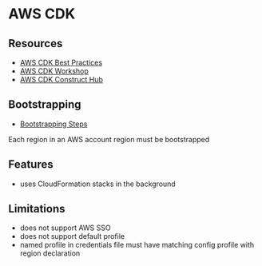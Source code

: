 # AWS CDK

## Resources

- [AWS CDK Best Practices](https://docs.aws.amazon.com/cdk/v2/guide/best-practices.html)
- [AWS CDK Workshop](https://cdkworkshop.com/)
- [AWS CDK Construct Hub](https://constructs.dev/)

## Bootstrapping

- [Bootstrapping Steps](https://docs.aws.amazon.com/cdk/v2/guide/getting_started.html#getting_started_bootstrap)

Each region in an AWS account region must be bootstrapped

## Features

- uses CloudFormation stacks in the background

## Limitations

- does not support AWS SSO
- does not support default profile
- named profile in credentials file must have matching config profile with region declaration
